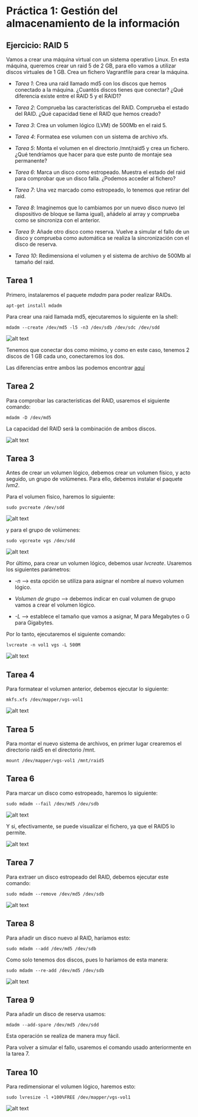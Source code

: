 # Práctica 1: Gestión del almacenamiento de la información


## Ejercicio: RAID 5

Vamos a crear una máquina virtual con un sistema operativo Linux. 
En esta máquina, queremos crear un raid 5 de 2 GB, para ello vamos a utilizar
discos virtuales de 1 GB. Crea un fichero Vagrantfile para crear la máquina.

* *Tarea 1*: Crea una raid llamado md5 con los discos que hemos conectado
   a la máquina. ¿Cuantós discos tienes que conectar? 
   ¿Qué diferencia existe entre el RAID 5 y el RAID1?
    
* *Tarea 2*: Comprueba las características del RAID. Comprueba el estado 
   del RAID. ¿Qué capacidad tiene el RAID que hemos creado?
    
* *Tarea 3*: Crea un volumen lógico (LVM) de 500Mb en el raid 5.
    
* *Tarea 4*: Formatea ese volumen con un sistema de archivo xfs.
    
* *Tarea 5*: Monta el volumen en el directorio /mnt/raid5 y crea un fichero. 
   ¿Qué tendríamos que hacer para que este punto de montaje sea permanente?
    
* *Tarea 6*: Marca un disco como estropeado. Muestra el estado del raid 
   para comprobar que un disco falla. ¿Podemos acceder al fichero?
    
* *Tarea 7*: Una vez marcado como estropeado, lo tenemos que retirar del raid.

* *Tarea 8*: Imaginemos que lo cambiamos por un nuevo disco nuevo 
   (el dispositivo de bloque se llama igual), añádelo al array 
   y comprueba como se sincroniza con el anterior.
    
* *Tarea 9*: Añade otro disco como reserva. Vuelve a simular el fallo 
   de un disco y comprueba como automática se realiza la sincronización
   con el disco de reserva.
    
* *Tarea 10*: Redimensiona el volumen y el sistema de archivo de 500Mb
   al tamaño del raid.

 

## Tarea 1

Primero, instalaremos el paquete _mdadm_ para poder realizar RAIDs.

```apt-get install mdadm```


Para crear una raid llamada md5, ejecutaremos lo siguiente en la shell:

```mdadm --create /dev/md5 -l5 -n3 /dev/sdb /dev/sdc /dev/sdd```

![alt text](https://github.com/ManuelLoraRoman/Prueba/blob/master/Imágenes/2.png)

Tenemos que conectar dos como mínimo, y como en este caso, tenemos 2 discos
de 1 GB cada uno, conectaremos los dos.

Las diferencias entre ambos las podemos encontrar [aquí](./Introducciónalainformática.md)


## Tarea 2


Para comprobar las características del RAID, usaremos el siguiente comando:

```mdadm -D /dev/md5```

La capacidad del RAID será la combinación de ambos discos.

![alt text](https://github.com/ManuelLoraRoman/Prueba/blob/master/Imágenes/1.png)

## Tarea 3


Antes de crear un volumen lógico, debemos crear un volumen físico, y acto seguido,
un grupo de volúmenes. Para ello, debemos instalar el paquete *lvm2*.

Para el volumen físico, haremos lo siguiente:

```sudo pvcreate /dev/sdd```

![alt text](https://github.com/ManuelLoraRoman/Prueba/blob/master/Imágenes/3.png)

y para el grupo de volúmenes:

```sudo vgcreate vgs /dev/sdd```

![alt text](https://github.com/ManuelLoraRoman/Prueba/blob/master/Imágenes/4.png)

Por último, para crear un volumen lógico, debemos usar _lvcreate_. Usaremos los siguientes
parámetros:

* *-n* --> esta opción se utiliza para asignar el nombre al nuevo volumen lógico. 

* *Volumen de grupo* --> debemos indicar en cual volumen de grupo vamos a crear el 
			 volumen lógico.

* *-L* --> establece el tamaño que vamos a asignar, M para Megabytes o G para
	   Gigabytes.

Por lo tanto, ejecutaremos el siguiente comando:

```lvcreate -n vol1 vgs -L 500M```

![alt text](https://github.com/ManuelLoraRoman/Prueba/blob/master/Imágenes/5.png)

## Tarea 4


Para formatear el volumen anterior, debemos ejecutar lo siguiente:

```mkfs.xfs /dev/mapper/vgs-vol1```

![alt text](https://github.com/ManuelLoraRoman/Prueba/blob/master/Imágenes/6.png)

## Tarea 5

Para montar el nuevo sistema de archivos, en primer lugar crearemos el directorio
raid5 en el directorio /mnt.

```mount /dev/mapper/vgs-vol1 /mnt/raid5```

## Tarea 6

Para marcar un disco como estropeado, haremos lo siguiente:

```sudo mdadm --fail /dev/md5 /dev/sdb```

![alt text](https://github.com/ManuelLoraRoman/Prueba/blob/master/Imágenes/7.png)

Y si, efectivamente, se puede visualizar el fichero, ya que el RAID5 lo permite.

![alt text](https://github.com/ManuelLoraRoman/Prueba/blob/master/Imágenes/8.png)


## Tarea 7

Para extraer un disco estropeado del RAID, debemos ejecutar este comando:

```sudo mdadm --remove /dev/md5 /dev/sdb```

![alt text](https://github.com/ManuelLoraRoman/Prueba/blob/master/Imágenes/9.png)

## Tarea 8

Para añadir un disco nuevo al RAID, haríamos esto:

```sudo mdadm --add /dev/md5 /dev/sdb```

Como solo tenemos dos discos, pues lo haríamos de esta manera:

```sudo mdadm --re-add /dev/md5 /dev/sdb```

![alt text](https://github.com/ManuelLoraRoman/Prueba/blob/master/Imágenes/10.png)

## Tarea 9

Para añadir un disco de reserva usamos:

```mdadm --add-spare /dev/md5 /dev/sdd```

Esta operación se realiza de manera muy fácil.

Para volver a simular el fallo, usaremos el comando usado anteriormente en la tarea 7.


## Tarea 10

Para redimensionar el volumen lógico, haremos esto:

```sudo lvresize -l +100%FREE /dev/mapper/vgs-vol1```

![alt text](https://github.com/ManuelLoraRoman/Prueba/blob/master/Imágenes/11.png)
